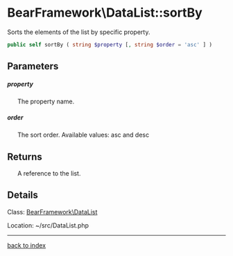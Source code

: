 # BearFramework\DataList::sortBy

Sorts the elements of the list by specific property.

```php
public self sortBy ( string $property [, string $order = 'asc' ] )
```

## Parameters

##### property

&nbsp;&nbsp;&nbsp;&nbsp;&nbsp;&nbsp;The property name.

##### order

&nbsp;&nbsp;&nbsp;&nbsp;&nbsp;&nbsp;The sort order. Available values: asc and desc

## Returns

&nbsp;&nbsp;&nbsp;&nbsp;&nbsp;&nbsp;A reference to the list.

## Details

Class: [BearFramework\DataList](bearframework.datalist.class.md)

Location: ~/src/DataList.php

---

[back to index](index.md)

